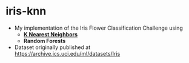 # iris-knn
- My implementation of the Iris Flower Classification Challenge using   
    - **[K Nearest Neighbors](iris_knn.ipynb)**
    - **Random Forests**
- Dataset originally published at https://archive.ics.uci.edu/ml/datasets/Iris
